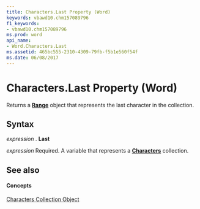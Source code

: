 ```yaml
---
title: Characters.Last Property (Word)
keywords: vbawd10.chm157089796
f1_keywords:
- vbawd10.chm157089796
ms.prod: word
api_name:
- Word.Characters.Last
ms.assetid: 465bc555-2310-4309-79fb-f5b1e560f54f
ms.date: 06/08/2017
---
```



# Characters.Last Property (Word)

Returns a  **[Range](Word.Range.md)** object that represents the last character in the collection.


## Syntax

 _expression_ . **Last**

 _expression_ Required. A variable that represents a **[Characters](Word.characters.md)** collection.


## See also


#### Concepts


[Characters Collection Object](Word.characters.md)

